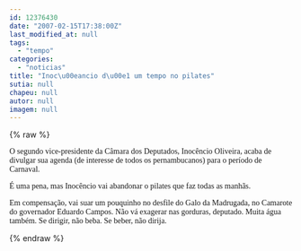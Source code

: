 ```yaml
---
id: 12376430
date: "2007-02-15T17:38:00Z"
last_modified_at: null
tags:
  - "tempo"
categories:
  - "noticias"
title: "Inoc\u00eancio d\u00e1 um tempo no pilates"
sutia: null
chapeu: null
autor: null
imagem: null
---
```

{% raw %}
<p><P><FONT face=Verdana>O segundo vice-presidente da Câmara dos Deputados, Inocêncio Oliveira, acaba de divulgar sua agenda (de interesse de todos os pernambucanos) para o período de Carnaval.</FONT></P></p>
<p><P><FONT face=Verdana>É uma pena, mas Inocêncio vai abandonar o pilates que faz todas as manhãs.</FONT></P></p>
<p><P><FONT face=Verdana>Em compensação, vai suar um pouquinho no desfile do Galo da Madrugada, no Camarote do governador Eduardo Campos. Não vá exagerar nas gorduras, deputado. Muita água também. Se dirigir, não beba. Se beber, não dirija.</FONT></P> </p>
{% endraw %}